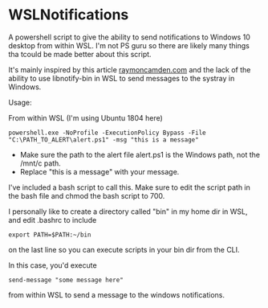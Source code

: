 # WSLNotifications
A powershell script to give the ability to send notifications to Windows 10 desktop from within WSL. I'm not  PS guru so there are likely many things tha tcould be made better about this script.

It's mainly inspired by this article [raymoncamden.com](https://www.raymondcamden.com/2017/09/25/calling-a-powershell-script-from-wsl) and the lack of the ability to use libnotify-bin in WSL to send messages to the systray in Windows.

Usage:

From within WSL (I'm using Ubuntu 1804 here)

```powershell.exe -NoProfile -ExecutionPolicy Bypass -File "C:\PATH_TO_ALERT\alert.ps1" -msg "this is a message"```


- Make sure the path to the alert file alert.ps1 is the Windows path, not the /mnt/c path.
- Replace "this is a message" with your message. 


I've included a bash script to call this. Make sure to edit the script path in the bash file and chmod the bash script to 700.

I personally like to create a directory called "bin" in my home dir in WSL, and edit .bashrc to include

```export PATH=$PATH:~/bin```

on the last line so you can execute scripts in your bin dir from the CLI.

In this case, you'd execute

```send-message "some message here"```

from within WSL to send a message to the windows notifications.
